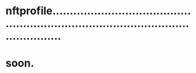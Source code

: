 # nftprofile.............................................................................................................
# soon.
